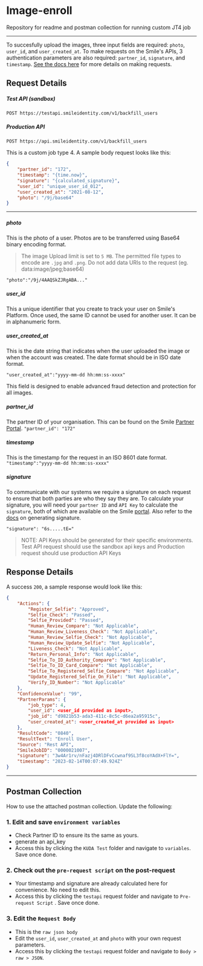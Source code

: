 # Image-enroll
Repository for readme and postman collection for running custom JT4 job

---
To succesfully upload the images, three input fields are required: `photo`, `user_id`, and `user_created_at`. To make requests on the Smile's APIs, 3 authentication parameters are also required: `partner_id`, `signature`, and `timestamp`. [See the docs here](https://docs.smileidentity.com/rest-api/signing-your-api-request/generate-signature) for more details on making requests.



Request Details 
---

##### Test API (sandbox)

```
POST https://testapi.smileidentity.com/v1/backfill_users
```

##### Production API
```
POST https://api.smileidentity.com/v1/backfill_users
```


This is a custom job type 4. A sample body request looks like this:
```json
{
    "partner_id": "172",
    "timestamp": "{time.now}",
    "signature": "{calculated_signature}",
    "user_id": "unique_user_id_012",
    "user_created_at": "2021-08-12",
    "photo": "/9j/base64"
}
```
 ---


##### photo
This is the photo of a user. Photos are to be transferred using Base64 binary encoding format.
> The image Upload limit is set to `5 MB`. The permitted file types to encode are `.jpg` and `.png`. Do not add data URIs to the request (eg. data:image/jpeg;base64)

`"photo":"/9j/4AAQSkZJRgABA..."`  


##### user_id
This a unique identifier that you create to track your user on Smile's Platform. Once used, the same ID cannot be used for another user. It can be in alphanumeric form.

##### user_created_at
This is the date string that indicates when the user uploaded the image or when the account was created.
The date format should be in ISO date format.

`"user_created_at":"yyyy-mm-dd hh:mm:ss-xxxx"`  

This field is designed to enable advanced fraud detection and protection for all images.


##### partner_id 
The partner ID of your organisation. This can be found on the Smile [Partner Portal](https://portal.smileidentity.com).
 `"partner_id": "172"`  

##### timestamp
This is the timestamp for the request in an ISO 8601 date format. 
`"timestamp":"yyyy-mm-dd hh:mm:ss-xxxx"`  

##### signature

To communicate with our systems we require a signature on each request to ensure that both parties are who they say they are. To calculate your signature, you will need your `partner ID` and `API Key` to calculate the `signature`, both of which are available on the Smile [portal](https://portal.smileidentity.com/api-key). Also refer to the [docs](https://docs.smileidentity.com/rest-api/signing-your-api-request/generate-signature) on generating signature.

`"signature": "6s.....tE="`

>NOTE: API Keys should be generated for their specific environments. Test API request should use the sandbox api keys and Production request should use production API Keys

Response Details
---
A success `200`, a sample response would look like this:
```json
{
    "Actions": {
        "Register_Selfie": "Approved",
        "Selfie_Check": "Passed",
        "Selfie_Provided": "Passed",
        "Human_Review_Compare": "Not Applicable",
        "Human_Review_Liveness_Check": "Not Applicable",
        "Human_Review_Selfie_Check": "Not Applicable",
        "Human_Review_Update_Selfie": "Not Applicable",
        "Liveness_Check": "Not Applicable",
        "Return_Personal_Info": "Not Applicable",
        "Selfie_To_ID_Authority_Compare": "Not Applicable",
        "Selfie_To_ID_Card_Compare": "Not Applicable",
        "Selfie_To_Registered_Selfie_Compare": "Not Applicable",
        "Update_Registered_Selfie_On_File": "Not Applicable",
        "Verify_ID_Number": "Not Applicable"
    },
    "ConfidenceValue": "99",
    "PartnerParams": {
        "job_type": 4,
        "user_id": <user_id provided as input>,
        "job_id": "d9821b53-ada3-411c-8c5c-d6ea2a95915c",
        "user_created_at": <user_created_at provided as input>
    },
    "ResultCode": "0840",
    "ResultText": "Enroll User",
    "Source": "Rest API",
    "SmileJobID": "0000021007",
    "signature": "3w4Ar1rv/nFazj4DRlDFvCcwnaf9SL3f8coYAdX+FlY=",
    "timestamp": "2023-02-14T00:07:49.924Z"
}
```





-----



## Postman Collection

How to use the attached postman collection.
Update the following:

### 1. Edit and save `environment variables`
* Check Partner ID to ensure its the same as yours. 
* generate an api_key 
* Access this by clicking the `KUDA Test`  folder and navigate to `variables`. Save once done.


### 2. Check out the `pre-request script` on the post-request
* Your timestamp and signature are already calculated here for convenience. No need to edit this.
* Access this by clicking the `testapi` request folder and navigate to `Pre-request Script` . Save once done.

### 3. Edit the `Request Body`
* This is the `raw json body`
* Edit the `user_id`, `user_created_at` and `photo` with your own request parameters.
* Access this by clicking the `testapi` request folder and navigate to `Body > raw > JSON`. 
